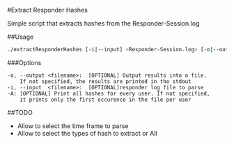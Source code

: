 #Extract Responder Hashes

Simple script that extracts hashes from the Responder-Session.log


##Usage

```bash
./extractResponderHashes [-i|--input] <Responder-Session.log> [-o|--output] [-A]
```
###Options
```
-o, --output <filename>:  [OPTIONAL] Output results into a file.
    If not specified, the results are printed in the stdout
-i, --input  <filename>:  [OPTIONAL]responder log file to parse
-A: [OPTIONAL] Print all hashes for every user. If not specified,
    it prints only the first occurence in the file per user
```


##TODO
*  Allow to select the time frame to parse
*  Allow to select the types of hash to extract or All
